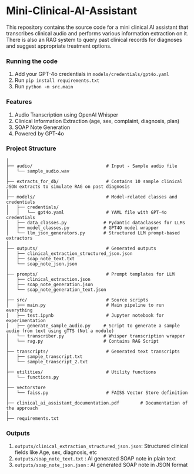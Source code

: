 # Mini-Clinical-AI-Assistant
This repository contains the source code for a mini clinical AI assistant that transcribes clinical audio and performs various information extraction on it. There is also an RAG system to query past clinical records for diagnoses and suggest appropriate treatment options. 

### Running the code

1. Add your GPT-4o credentials in ```models/credentials/gpt4o.yaml```
2. Run ```pip install requirements.txt```
3. Run ```python -m src.main```

### Features

1. Audio Transcription using OpenAI Whisper
2. Clinical Information Extraction (age, sex, complaint, diagnosis, plan)
3. SOAP Note Generation
4. Powered by GPT-4o


### Project Structure 

```
│
├── audio/                            # Input - Sample audio file
│   └── sample_audio.wav
│ 
├── extracts_for_db/                  # Contains 10 sample clinical JSON extracts to simulate RAG on past diagnosis
│
├── models/                           # Model-related classes and credentials
│   ├── credentials/
│   │   └── gpt4o.yaml                # YAML file with GPT-4o credentials
│   ├── data_classes.py              # Pydantic dataclasses for LLMs
│   ├── model_classes.py             # GPT4O model wrapper
│   └── llm_json_generators.py       # Structured LLM prompt-based extractors
│
├── outputs/                          # Generated outputs
│   ├── clinical_extraction_structured_json.json
│   ├── soap_note_text.txt
│   └── soap_note_json.json
│
├── prompts/                          # Prompt templates for LLM
│   ├── clinical_extraction.json
│   ├── soap_note_generation.json
│   └── soap_note_generation_text.json
│
├── src/                              # Source scripts
│   ├── main.py                       # Main pipeline to run everything
│   ├── test.ipynb                    # Jupyter notebook for experimentation
│   ├── generate_sample_audio.py     # Script to generate a sample audio from text using gTTS (Not a module)
│   └── transcriber.py               # Whisper transcription wrapper
│   └── rag.py                       # Contains RAG Script            
│
├── transcripts/                      # Generated text transcripts
│   ├── sample_transcript.txt
│   └── sample_transcript_2.txt
│
├── utilities/                        # Utility functions
│   └── functions.py
│ 
├── vectorstore
│   └── faiss.py                      # FAISS Vector Store definition
│   
├── clinical_ai_assistant_documentation.pdf        # Documentation of the approach
│     
├── requirements.txt
```

### Outputs

1. ```outputs/clinical_extraction_structured_json.json```: Structured clinical fields like Age, sex, diagnosis, etc
2. ```outputs/soap_note_text.txt``` : AI generated SOAP note in plain text
3. ```outputs/soap_note_json.json``` : AI generated SOAP note in JSON format
